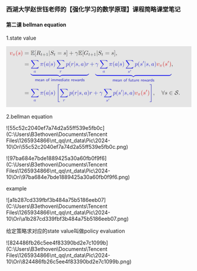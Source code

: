 ### 西湖大学赵世钰老师的【强化学习的数学原理】课程简略课堂笔记

#### 第二课 bellman equation

1.state value

![5395f96e383b5b99bc609049a1bff304](.\5395f96e383b5b99bc609049a1bff304.png)

2.bellman equation

![55c52c2040ef7a74d2a55ff539e5fb0c](C:\Users\B3ethoven\Documents\Tencent Files\1265934866\nt_qq\nt_data\Pic\2024-10\Ori\55c52c2040ef7a74d2a55ff539e5fb0c.png)

![97ba684e7bde1889425a30a60fb0f9f6](C:\Users\B3ethoven\Documents\Tencent Files\1265934866\nt_qq\nt_data\Pic\2024-10\Ori\97ba684e7bde1889425a30a60fb0f9f6.png)

example

![a1b287cd339fbf3b484a75b5186eeb07](C:\Users\B3ethoven\Documents\Tencent Files\1265934866\nt_qq\nt_data\Pic\2024-10\Ori\a1b287cd339fbf3b484a75b5186eeb07.png)

给定策略求对应的state value叫做policy evaluation

![824486fb26c5ee4f83390bd2e7c1099b](C:\Users\B3ethoven\Documents\Tencent Files\1265934866\nt_qq\nt_data\Pic\2024-10\Ori\824486fb26c5ee4f83390bd2e7c1099b.png)